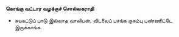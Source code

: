 **கொங்கு வட்டார வழக்குச் சொல்லகராதி**
- சுயகட்டுப் பாடு இல்லாத வாலிபன். விடலைப் பசங்க குசும்பு பண்ணிட்டே இருக்காங்க.

